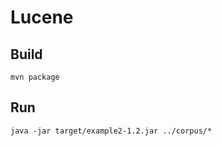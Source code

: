 # Lucene 


## Build

```mvn package```

## Run

```java -jar target/example2-1.2.jar ../corpus/*```
